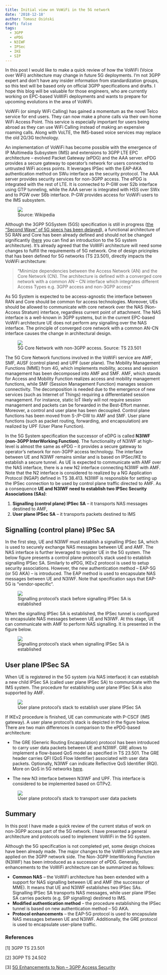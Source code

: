 ```yaml
---
title: Initial view on VoWiFi in the 5G network
date: '2018-12-18'
author: Tomasz Osiński
draft: false
tags:
  - 3GPP
  - ePDG
  - N3IWF
  - IPSec
  - IKE
  - SIP
---
```


In this post I would like to make a quick review of how the VoWiFi (Voice over WiFi) architecture may change in future 5G deployments. I’m not 3GPP expert and don’t have any insider information from standardization groups, so this text will be based only on official 3GPP specifications and drafts. I hope this blog will be valuable for those engineers, who are currently working on EPC-based VoWiFi deployments and wants to prepare for upcoming evolutions in the area of VoWiFi.

VoWiFi (or simply WiFi Calling) has gained a momentum as the novel Telco service for end users. 
They can now make a phone calls via their own home WiFi Access Point. 
This service is especially important for users being abroad as they can use WiFi Calling instead of making an expensive roaming calls. 
Along with VoLTE, the IMS-based voice services may replace the old 2G/3G technology.

An implementation of VoWiFi has become possible with the emergence of IP Multimedia Subsystem (IMS) and extensions to 3GPP LTE EPC architecture – evolved Packet Gateway (ePDG) and the AAA server. 
ePDG provides a secure gateway to operator’s network for users connected to untrusted WiFi access points. 
It leverages IPSec with the EAP-AKA authentication method on SWu interface as the security protocol. 
The AAA server provides security services for non-3GPP access. The ePDG is integrated with the rest of LTE. 
It is connected to P-GW over S2b interface using GTP tunneling, while the AAA server is integrated with HSS over SWx and to PGW over S6b interface.
P-GW provides access for VoWiFi users to the IMS subsystem.

<figure>
    <img src="/static/img/evolved_packet_core-svg.png">
    <figcaption>Source: Wikipedia</figcaption>
</figure>

Although the 3GPP 5GSystem (5GS) specification is still in progress ([the “Second Wave” of 5G specs has been delayed](https://www.sdxcentral.com/articles/news/3gpp-delays-second-wave-of-5g-specs/2018/12/)), a functional architecture of 5G RAN and Core has been already defined and should not be changed significantly ([here](https://www.riverpublishers.com/journal/journal_articles/RP_Journal_2245-800X_615.pdf) you can find an introduction to the 5G system architecture). It’s already agreed that the VoWiFi architecture will need some changes to fulfill the requirements of 5G network. One of design pricinples that has been defined for 5G networks (TS 23.501), directly impacts the VoWiFi architecture:

> “Minimize dependencies between the Access Network (AN) and the Core Network (CN). The architecture is defined with a converged core network 
> with a common AN – CN interface which integrates different Access Types e.g. 3GPP access and non-3GPP access“

As 5G System is expected to be access-agnostic the interface between RAN and Core should be common for access technologies. Moreover, UEs should be allowed to communicate with core network over the NAS (Non-Access Stratum) interface, regardless current point of attachment. The NAS interface is a well-known in 3GPP systems, but in the current EPC-based VoWiFi architecture UE does not perform any signalling over the NAS interface. The principle of converged core network with a common AN-CN interface causes the change in architectural design.

<figure>
    <img src="/static/img/5g.png">
    <figcaption>5G Core Network with non-3GPP access. Source: TS 23.501</figcaption>
</figure>

The 5G Core Network functions involved in the VoWiFi service are AMF, SMF, AUSF (control plane) and UPF (user plane). The Mobility Management Functions (MME) from 4G, which implements mobility, access and session management has been decomposed into AMF and SMF. AMF, which stands for Access and Mobility Function realizes access and mobility management functions, while SMF (Session Management Function) manages session connectivity. The decomposition is needed due to the emergence of new services (such as Internet of Things) requiring a differentiated session management. For instance, static IoT likely will not require session management and packets can be forwarded in the Best-Effort manner. Moreover, a control and user plane has been decoupled. Control plane functions has been moved from S-/P-GW to AMF and SMF. User plane functions (such as packet routing, forwarding, and encapsulation) are realized by UPF (User Plane Function).

In the 5G System specification the successor of eDPG is called **N3IWF (non-3GPP InterWorking Function)**. The functionality of N3IWF at high-level is almost the same as ePDG – it provides a secure gateway to operator’s network for non-3GPP access technology. The interface between UE and N3IWF remains similar and is based on IPSec/IKE to establish a secure tunnel. As UE is expected to communicate with AMF over the NAS interface, there is a new N2 interface connecting N3IWF with AMF. Note that the N2 interface is considered to realized by a NG Application Protocol (NGAP) defined in TS 38.413.  N3IWF is responsible for setting up the IPSec connection to be used by control plane traffic directed to AMF. As a consequence **UE and N3IWF need to establish two IPSec Security Associations (SAs)**:

1.  **Signalling (control plane) IPSec SA** – it transports NAS messages destined to AMF,
2.  **User plane IPSec SA** – it transports  packets destined to IMS

## Signalling (control plane) IPSec SA ##

In the first step, UE and N3IWF must establish a signalling IPSec SA, which is used to securely exchange NAS messages between UE and AMF. The NAS interface is further leveraged to register UE in the 5G system. The below figure presents a control plane protocol’s stack used to establish signalling IPSec SA. Similarly to ePDG, IKEv2 protocol is used to setup security associations. However, the new authentication method – EAP-5G (or 5G AKA) – is introduced. The EAP method is used to encapsulate NAS messages between UE and N3IWF. Note that specification says that EAP-5G is “vendor-specific“.

<figure>
    <img src="/static/img/VoWiFI5G_controlplane_before.jpg">
    <figcaption>Signalling protocol’s stack before signalling IPSec SA is established</figcaption>
</figure>

When the signalling IPSec SA is established, the IPSec tunnel is configured to encapsulate NAS messages between UE and N3IWF. At this stage, UE can communicate with AMF to perform NAS signalling. It is presented in the figure below.

<figure>
    <img src="/static/img/VoWiFI5G_controlplane_after.jpg">
    <figcaption>Signalling protocol’s stack when signalling IPSec SA is established</figcaption>
</figure>

## User plane IPSec SA ##

When UE is registered in the 5G system (via NAS interface) it can establish a new child IPSec SA (called user plane IPSec SA) to communicate with the IMS system. The procedure for establishing user plane IPSec SA is also supported by AMF.

<figure>
    <img src="/static/img/VoWiFI5G_controlplane_userplane_establishment.jpg">
    <figcaption>User plane protocol’s stack to establish user plane IPSec SA</figcaption>
</figure>

If IKEv2 procedure is finished, UE can communicate with P-CSCF (IMS gateway). A user plane protocol’s stack is depicted in the figure below. There are two main differences in comparison to the ePDG-based architecture:

*  The GRE (Generic Routing Encapsulation) protocol has been introduced to carry user data packets between UE and N3IWF. GRE allows to implement a flow-based QoS model as specified in TS 23.501. The GRE header carries QFI (QoS Flow Identifier) associated with user data packets. Optionally, N3IWF can indicate Reflective QoS Identifier (RQI). More on QoS in 5G networks [here](https://www.linkedin.com/pulse/learn-qos-5g-networks-paul-shepherd/).

*  The new N3 interface between N3IWF and UPF. This interface is considered to be implemented based on GTPv2.

<figure>
    <img src="/static/img/VoWiFI5G_userplane.jpg">
    <figcaption>User plane protocol’s stack to transport user data packets</figcaption>
</figure>

## Summary ##

In this post I have made a quick review of the current status of work on non-3GPP access part of the 5G network. I have presented a general architecture and protocols used to implement VoWiFi in the 5G system.

Although the 5G specification is not completed yet, some design choices have been already made. The major changes to the VoWiFi architecture are applied on the 3GPP network side. The Non-3GPP InterWorking Function (N3IWF) has been introduced as a successor of ePDG. Generally,  enhancements to the VoWiFi architecture can be summarized as follows:

*  **Common NAS** – the VoWiFi architecture has been extended with a support for NAS signalling between UE and AMF (the successor of MME). It means that UE and N3IWF establishes two IPSec SAs. Signalling IPSec SA transports NAS messages, while user plane IPSec SA carries packets (e.g. SIP signalling) destined to IMS.
*  **Modified authentication method** – the procedure establishing the IPSec tunnel is based on new authentication method – 5G AKA.
*  **Protocol enhancements** – the EAP-5G protocol is used to encapsulate NAS messages between UE and N3IWF. Additionally, the GRE protocol is used to encapsulate user-plane traffic.

### References ###

[1] 3GPP TS 23.501

[2] 3GPP TS 24.502

[3] [5G Enhancements to Non – 3GPP Access Security](https://docbox.etsi.org/workshop/2018/201806_ETSISECURITYWEEK/5G/S01_INPUT_TO_5G/5G_ENHANCEMENTS_NON3GPP_ACCSEC_LENOVO_KUNZ.pdf)
